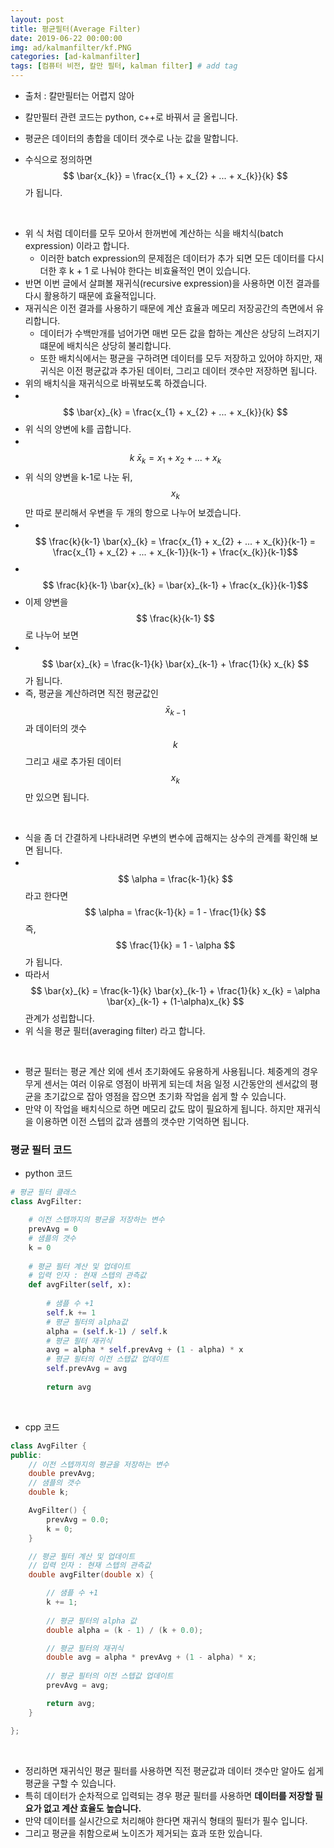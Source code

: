 ```yaml
---
layout: post
title: 평균필터(Average Filter)
date: 2019-06-22 00:00:00
img: ad/kalmanfilter/kf.PNG
categories: [ad-kalmanfilter] 
tags: [컴퓨터 비전, 칼만 필터, kalman filter] # add tag
---
```


- 출처 : 칼만필터는 어렵지 않아
- 칼만필터 관련 코드는 python, c++로 바꿔서 글 올립니다.

- 평균은 데이터의 총합을 데이터 갯수로 나눈 값을 말합니다. 
- 수식으로 정의하면 $$ \bar{x_{k}} = \frac{x_{1} + x_{2} + ... + x_{k}}{k} $$ 가 됩니다.

<br>

- 위 식 처럼 데이터를 모두 모아서 한꺼번에 계산하는 식을 배치식(batch expression) 이라고 합니다.
    - 이러한 batch expression의 문제점은 데이터가 추가 되면 모든 데이터를 다시 더한 후 k + 1 로 나눠야 한다는 비효율적인 면이 있습니다. 
- 반면 이번 글에서 살펴볼 재귀식(recursive expression)을 사용하면 이전 결과를 다시 활용하기 때문에 효율적입니다.
- 재귀식은 이전 결과를 사용하기 때문에 계산 효율과 메모리 저장공간의 측면에서 유리합니다.
    - 데이터가 수백만개를 넘어가면 매번 모든 값을 합하는 계산은 상당히 느려지기 떄문에 배치식은 상당히 불리합니다.
    - 또한 배치식에서는 평균을 구하려면 데이터를 모두 저장하고 있어야 하지만, 재귀식은 이전 평균값과 추가된 데이터, 그리고 데이터 갯수만 저장하면 됩니다.
- 위의 배치식을 재귀식으로 바꿔보도록 하겠습니다.
- 　$$ \bar{x}_{k} = \frac{x_{1} + x_{2} + ... + x_{k}}{k} $$
- 위 식의 양변에 k를 곱합니다.
- 　$$ k \ \bar{x}_{k} = x_{1} + x_{2} + ... + x_{k} $$
- 위 식의 양변을 k-1로 나눈 뒤, $$ x_{k} $$만 따로 분리해서 우변을 두 개의 항으로 나누어 보겠습니다.
- 　$$ \frac{k}{k-1} \bar{x}_{k} = \frac{x_{1} + x_{2} + ... + x_{k}}{k-1} = \frac{x_{1} + x_{2} + ... + x_{k-1}}{k-1} + \frac{x_{k}}{k-1}$$
- 　$$ \frac{k}{k-1} \bar{x}_{k} = \bar{x}_{k-1} + \frac{x_{k}}{k-1}$$
- 이제 양변을 $$ \frac{k}{k-1} $$로 나누어 보면
- 　$$ \bar{x}_{k} = \frac{k-1}{k} \bar{x}_{k-1} + \frac{1}{k} x_{k} $$ 가 됩니다.
- 즉, 평균을 계산하려면 직전 평균값인 $$ \bar{x}_{k-1} $$과 데이터의 갯수 $$ k $$ 그리고 새로 추가된 데이터 $$ x_{k} $$만 있으면 됩니다.

<br>

- 식을 좀 더 간결하게 나타내려면 우변의 변수에 곱해지는 상수의 관계를 확인해 보면 됩니다.
- 　$$ \alpha = \frac{k-1}{k} $$ 라고 한다면 $$ \alpha = \frac{k-1}{k} = 1 - \frac{1}{k} $$ 즉, $$ \frac{1}{k} = 1 - \alpha $$가 됩니다.
- 따라서 $$ \bar{x}_{k} = \frac{k-1}{k} \bar{x}_{k-1} + \frac{1}{k} x_{k} = \alpha \bar{x}_{k-1} + (1-\alpha)x_{k} $$ 관계가 성립합니다.
- 위 식을 평균 필터(averaging filter) 라고 합니다.

<br>

- 평균 필터는 평균 계산 외에 센서 초기화에도 유용하게 사용됩니다. 체중계의 경우 무게 센서는 여러 이유로 영점이 바뀌게 되는데 처음 일정 시간동안의 센서값의 평균을 초기값으로 잡아 영점을 잡으면 초기화 작업을 쉽게 할 수 있습니다.
- 만약 이 작업을 배치식으로 하면 메모리 값도 많이 필요하게 됩니다. 하지만 재귀식을 이용하면 이전 스텝의 값과 샘플의 갯수만 기억하면 됩니다.

### 평균 필터 코드

- python 코드

```python
# 평균 필터 클래스
class AvgFilter:

    # 이전 스텝까지의 평균을 저장하는 변수
    prevAvg = 0
    # 샘플의 갯수
    k = 0
    
    # 평균 필터 계산 및 업데이트
    # 입력 인자 : 현재 스텝의 관측값
    def avgFilter(self, x):
        
        # 샘플 수 +1
        self.k += 1
        # 평균 필터의 alpha값
        alpha = (self.k-1) / self.k
        # 평균 필터 재귀식
        avg = alpha * self.prevAvg + (1 - alpha) * x
        # 평균 필터의 이전 스텝값 업데이트
        self.prevAvg = avg
        
        return avg
```

<br>

- cpp 코드

```cpp
class AvgFilter {
public:
	// 이전 스텝까지의 평균을 저장하는 변수
	double prevAvg;
	// 샘플의 갯수
	double k;

	AvgFilter() {
		prevAvg = 0.0;
		k = 0;
	}

	// 평균 필터 계산 및 업데이트
	// 입력 인자 : 현재 스텝의 관측값
	double avgFilter(double x) {

		// 샘플 수 +1
		k += 1;
		
		// 평균 필터의 alpha 값
		double alpha = (k - 1) / (k + 0.0);

		// 평균 필터의 재귀식
		double avg = alpha * prevAvg + (1 - alpha) * x;		
		
		// 평균 필터의 이전 스텝값 업데이트
		prevAvg = avg;

		return avg;
	}

};
```

<br>

- 정리하면 재귀식인 평균 필터를 사용하면 직전 평균값과 데이터 갯수만 알아도 쉽게 평균을 구할 수 있습니다.
- 특히 데이터가 순차적으로 입력되는 경우 평균 필터를 사용하면 **데이터를 저장할 필요가 없고 계산 효율도 높습니다.**
- 만약 데이터를 실시간으로 처리해야 한다면 재귀식 형태의 필터가 필수 입니다.
- 그리고 평균을 취함으로써 노이즈가 제거되는 효과 또한 있습니다.